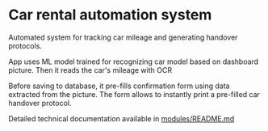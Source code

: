 # Car rental automation system
Automated system for tracking car mileage and generating handover protocols.

App uses ML model trained for recognizing car model based on dashboard picture.
Then it reads the car's mileage with OCR

Before saving to database, it pre-fills confirmation form using data extracted from the picture.
The form allows to instantly print a pre-filled car handover protocol.

Detailed technical documentation available in [modules/README.md](modules/README.md)